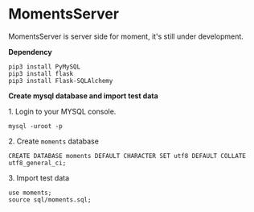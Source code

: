 # MomentsServer
MomentsServer is server side for moment, it's still under development.

**Dependency**

    pip3 install PyMySQL
    pip3 install flask
    pip3 install Flask-SQLAlchemy

**Create mysql database and import test data**

1\. Login to your MYSQL console.

    mysql -uroot -p

2\. Create `moments` database

    CREATE DATABASE moments DEFAULT CHARACTER SET utf8 DEFAULT COLLATE utf8_general_ci;

3\. Import test data

    use moments;
    source sql/moments.sql;


